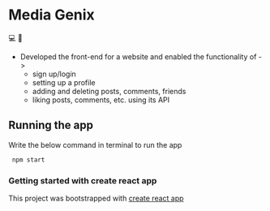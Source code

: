 # Media Genix
  
   💻 🌟
   
- Developed the front-end for a website and enabled the functionality of ->
  - sign up/login
  - setting up a profile
  - adding and deleting posts, comments, friends
  - liking posts, comments, etc. using its API

 ## Running the app
 
 Write the below command in terminal to run the app
 
 ```bash
  npm start
 ```
### Getting started with create react app

This project was bootstrapped with [create react app](https://github.com/facebook/create-react-app)
